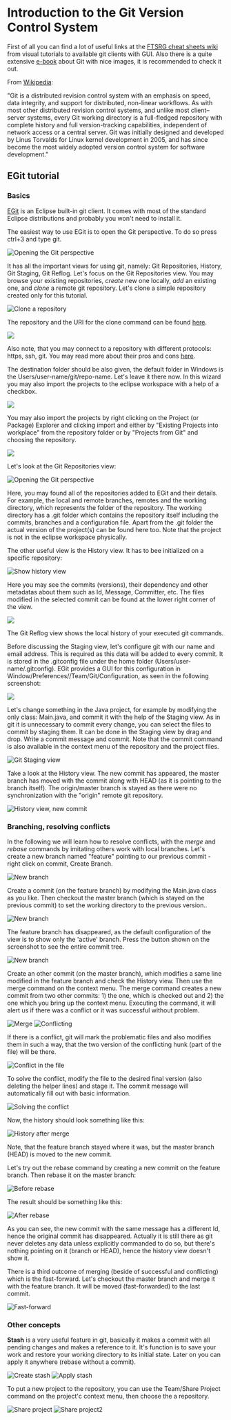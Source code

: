 Introduction to the Git Version Control System
==============================================

First of all you can find a lot of useful links at the [FTSRG cheat sheets wiki](https://github.com/FTSRG/cheat-sheets/wiki/Git) from visual tutorials to available git clients with GUI. Also there is a quite extensive [e-book](http://git-scm.com/book) about Git with nice images, it is recommended to check it out.

From [Wikipedia](http://en.wikipedia.org/wiki/Git_(software)):

"Git is a distributed revision control system with an emphasis on speed, data integrity, and support for distributed, non-linear workflows. As with most other distributed revision control systems, and unlike most client–server systems, every Git working directory is a full-fledged repository with complete history and full version-tracking capabilities, independent of network access or a central server. Git was initially designed and developed by Linus Torvalds for Linux kernel development in 2005, and has since become the most widely adopted version control system for software development."

EGit tutorial
-------------

### Basics

[EGit](https://www.eclipse.org/egit/) is an Eclipse built-in git client. It comes with most of the standard Eclipse distributions and probably you won't need to install it.

The easiest way to use EGit is to open the Git perspective. To do so press ctrl+3 and type git.

![Opening the Git perspective](img/git/1-quickaccess-git-perspective.png)

It has all the important views for using git, namely: Git Repositories, History, Git Staging, Git Reflog. Let's focus on the Git Repositories view. You may browse your existing repositories, _create_ new one locally, _add_ an existing one, and _clone_ a remote git repository. Let's clone a simple repository created only for this tutorial.

![Clone a repository](img/git/2-clone-repo.png)

The repository and the URI for the clone command can be found [here](https://github.com/n-a-sz/mdsd-git-demo).

![](img/git/3-repo-uri.png)

Also note, that you may connect to a repository with different protocols: https, ssh, git. You may read more about their pros and cons [here](http://git-scm.com/book/it/v2/Git-on-the-Server-The-Protocols).

The destination folder should be also given, the default folder in Windows is the Users/user-name/git/repo-name. Let's leave it there now. In this wizard you may also import the projects to the eclipse workspace with a help of a checkbox.

![](img/git/4-location.png)

You may also import the projects by right clicking on the Project (or Package) Explorer and clicking import and either by "Existing Projects into workplace" from the repository folder or by "Projects from Git" and choosing the repository.

![](img/git/9-import-project.png)

Let's look at the Git Repositories view:

![Opening the Git perspective](img/git/5-repositories-view.png)

Here, you may found all of the repositories added to EGit and their details. For example, the local and remote branches, remotes and the working directory, which represents the folder of the repository. The working directory has a .git folder which contains the repository itself including the commits, branches and a configuration file.
Apart from the .git folder the actual version of the project(s) can be found here too. Note that the project is not in the eclipse workspace physically.

The other useful view is the History view. It has to bee initialized on a specific repository:

![Show history view](img/git/6-show-in-history.png)

Here you may see the commits (versions), their dependency and other metadatas about them such as Id, Message, Committer, etc. The files modified in the selected commit can be found at the lower right corner of the view.

![](img/git/7-history-view.png)

The Git Reflog view shows the local history of your executed git commands.

Before discussing the Staging view, let's configure git with our name and email address. This is required as this data will be added to every commit. It is stored in the .gitconfig file under the home folder (Users/user-name/.gitconfig). EGit provides a GUI for this configuration in Window/Preferences//Team/Git/Configuration, as seen in the following screenshot:

![](img/git/8-git-user.png)

Let's change something in the Java project, for example by modifying the only class: Main.java, and commit it with the help of the Staging view. As in git it is unnecessary to commit every change, you can select the files to commit by staging them. It can be done in the Staging view by drag and drop. Write a commit message and commit. Note that the commit command is also available in the context menu of the repository and the project files.

![Git Staging view](img/git/10-staging.png)

Take a look at the History view. The new commit has appeared, the master branch has moved with the commit along with HEAD (as it is pointing to the branch itself). The origin/master branch is stayed as there were no synchronization with the "origin" remote git repository.

![History view, new commit](img/git/11-first-commit.png)

### Branching, resolving conflicts

In the following we will learn how to resolve conflicts, with the _merge_ and _rebase_ commands by imitating others work with local branches. Let's create a new branch named "feature" pointing to our previous commit - right click on commit, Create Branch.

![New branch](img/git/12-branch.png)

Create a commit (on the feature branch) by modifying the Main.java class as you like. Then checkout the master branch (which is stayed on the previous commit) to set the working directory to the previous version..

![New branch](img/git/13-checkout.png)

The feature branch has disappeared, as the default configuration of the view is to show only the 'active' branch. Press the button shown on the screenshot to see the entire commit tree.

![New branch](img/git/14-show-branches.png)

Create an other commit (on the master branch), which modifies a same line modified in the feature branch and check the History view. Then use the merge command on the context menu. The merge command creates a new commit from two other commits: 1) the one, which is checked out and 2) the one which you bring up the context menu. Executing the command, it will alert us if there was a conflict or it was successful without problem.

![Merge](img/git/15-merge.png)
![Conflicting](img/git/16-conflicting.png)

If there is a conflict, git will mark the problematic files and also modifies them in such a way, that the two version of the conflicting hunk (part of the file) will be there.

![Conflict in the file](img/git/17-conflict.png)

To solve the conflict, modify the file to the desired final version (also deleting the helper lines) and stage it. The commit message will automatically fill out with basic information.

![Solving the conflict](img/git/18-solve.png)

Now, the history should look something like this:

![History after merge](img/git/19-merge-history.png)

Note, that the feature branch stayed where it was, but the master branch (HEAD) is moved to the new commit.

Let's try out the rebase command by creating a new commit on the feature branch. Then rebase it on the master branch:

![Before rebase](img/git/21-rebaseon.png)

The result should be something like this:

![After rebase](img/git/22-after-rebase.png)

As you can see, the new commit with the same message has a different Id, hence the original commit has disappeared. Actually it is still there as git never deletes any data unless explicitly commanded to do so, but there's nothing pointing on it (branch or HEAD), hence the history view doesn't show it.

There is a third outcome of merging (beside of successful and conflicting) which is the fast-forward. Let's checkout the master branch and merge it with the feature branch. It will be moved (fast-forwarded) to the last commit.

![Fast-forward](img/git/23-checkout-and-merge.png)

### Other concepts

**Stash** is a very useful feature in git, basically it makes a commit with all pending changes and makes a reference to it. It's function is to save your work and restore your working directory to its initial state. Later on you can apply it anywhere (rebase without a commit).

![Create stash](img/git/24-stash.png)
![Apply stash](img/git/25-apply-stash.png)

To put a new project to the repository, you can use the Team/Share Project command on the project'c context menu, then choose the a repository.

![Share project](img/git/26-share-project.png)
![Share project2](img/git/27-share-project2.png)